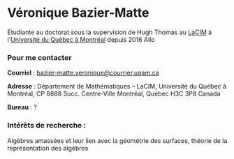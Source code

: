 # Véronique Bazier-Matte

Étudiante au doctorat sous la supervision de Hugh Thomas au [LaCIM](http://lacim.uqam.ca/) à l'[Université du Québec à Montréal](https://etudier.uqam.ca/) depuis 2016
Allo

### Pour me contacter

**Courriel** : bazier-matte.veronique@courrier.uqam.ca

**Adresse** : Département de Mathématiques – LaCIM, Université du Québec à Montréal, CP 8888 Succ. Centre-Ville Montréal, Québec H3C 3P8 Canada

**Bureau** : ?


### Intérêts de recherche :

Algèbres amassées et leur lien avec la géométrie des surfaces, théorie de la représentation des algèbres
